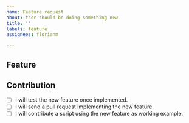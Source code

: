 ```yaml
---
name: Feature request
about: tscr should be doing something new
title: ''
labels: feature
assignees: florianm

---
```


## Feature
<!-- Please briefly describe the desired feature. -->

## Contribution
<!-- How can you help? -->
- [ ] I will test the new feature once implemented.
- [ ] I will send a pull request implementing the new feature.
- [ ] I will contribute a script using the new feature as working example.
